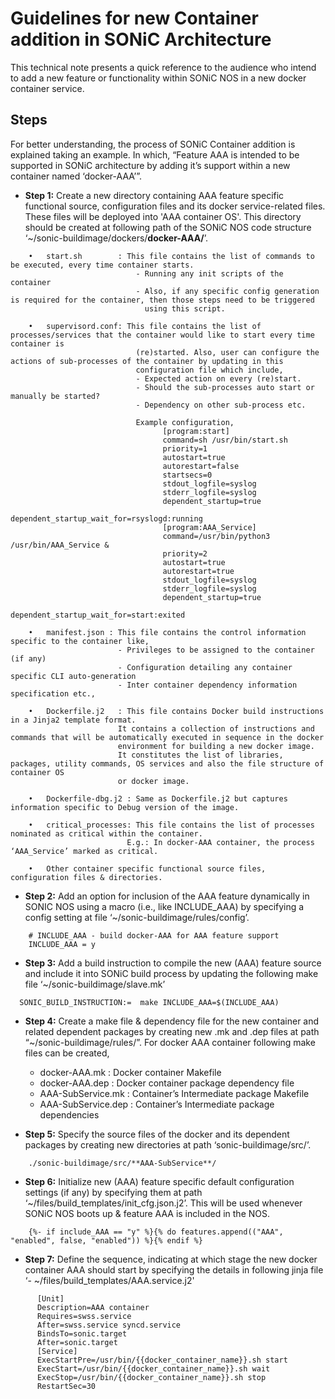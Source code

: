 # Guidelines for new Container addition in SONiC Architecture
This technical note presents a quick reference to the audience who intend to add a new feature or functionality within SONiC NOS in a new docker container service.
## Steps

For better understanding, the process of SONiC Container addition is explained taking an example. In which, “Feature AAA is intended to be supported in SONiC architecture by adding it’s support within a new container named ‘docker-AAA’”.

* **Step 1:**
Create a new directory containing AAA feature specific functional source, configuration files and its docker service-related files. These files  will be deployed into 'AAA container OS'. This directory should be created at following path of the SONiC NOS code structure ‘~/sonic-buildimage/dockers/**docker-AAA/**’.
```
    •	start.sh        : This file contains the list of commands to be executed, every time container starts.
                            - Running any init scripts of the container
                            - Also, if any specific config generation is required for the container, then those steps need to be triggered 
                              using this script.

    •	supervisord.conf: This file contains the list of processes/services that the container would like to start every time container is
                            (re)started. Also, user can configure the actions of sub-processes of the container by updating in this
                            configuration file which include,  
                            - Expected action on every (re)start.
                            - Should the sub-processes auto start or manually be started?
                            - Dependency on other sub-process etc.

                            Example configuration,
                                  [program:start]
                                  command=sh /usr/bin/start.sh
                                  priority=1
                                  autostart=true
                                  autorestart=false
                                  startsecs=0
                                  stdout_logfile=syslog
                                  stderr_logfile=syslog
                                  dependent_startup=true
                                  dependent_startup_wait_for=rsyslogd:running
                                  [program:AAA_Service]
                                  command=/usr/bin/python3 /usr/bin/AAA_Service &
                                  priority=2
                                  autostart=true
                                  autorestart=true
                                  stdout_logfile=syslog
                                  stderr_logfile=syslog
                                  dependent_startup=true
                                  dependent_startup_wait_for=start:exited

    •	manifest.json : This file contains the control information specific to the container like,
                        - Privileges to be assigned to the container (if any)
                        - Configuration detailing any container specific CLI auto-generation
                        - Inter container dependency information specification etc.,

    •	Dockerfile.j2	: This file contains Docker build instructions in a Jinja2 template format.
                        It contains a collection of instructions and commands that will be automatically executed in sequence in the docker
                        environment for building a new docker image.
                        It constitutes the list of libraries, packages, utility commands, OS services and also the file structure of container OS
                        or docker image.

    •	Dockerfile-dbg.j2 : Same as Dockerfile.j2 but captures information specific to Debug version of the image.
    
    •	critical_processes: This file contains the list of processes nominated as critical within the container.
                          E.g.: In docker-AAA container, the process ‘AAA_Service’ marked as critical.
    
    •	Other container specific functional source files, configuration files & directories.
```

* **Step 2:**
Add an option for inclusion of the AAA feature dynamically in SONIC NOS using a macro (i.e., like INCLUDE_AAA) by specifying a config setting at file ‘~/sonic-buildimage/rules/config’.
```
    # INCLUDE_AAA - build docker-AAA for AAA feature support
    INCLUDE_AAA = y
```

* **Step 3:**
Add a build instruction to compile the new (AAA) feature source and include it into SONiC build process by updating the following make file ‘~/sonic-buildimage/slave.mk’
```
  SONIC_BUILD_INSTRUCTION:=  make INCLUDE_AAA=$(INCLUDE_AAA) 
```

* **Step 4:**
Create a make file & dependency file for the new container and related dependent packages by creating new .mk and .dep files at path “~/sonic-buildimage/rules/”. 
For docker AAA container following make files can be created,
    - docker-AAA.mk  : Docker container Makefile
    - docker-AAA.dep : Docker container package dependency file
    - AAA-SubService.mk  : Container’s Intermediate package Makefile 
    - AAA-SubService.dep  : Container’s Intermediate package dependencies 

* **Step 5:**
Specify the source files of the docker and its dependent packages by creating new directories at path ‘sonic-buildimage/src/’.
```
    ./sonic-buildimage/src/**AAA-SubService**/
```

* **Step 6:**
Initialize new (AAA) feature specific default configuration settings (if any) by specifying them at path ‘~/files/build_templates/init_cfg.json.j2’. This will be used whenever SONiC NOS boots up & feature AAA is included in the NOS.
```
    {%- if include_AAA == "y" %}{% do features.append(("AAA", "enabled", false, "enabled")) %}{% endif %}
```

* **Step 7:**
Define the sequence, indicating at which stage the new docker container AAA should start by specifying the details in following jinja file ‘- ~/files/build_templates/AAA.service.j2'

```
      [Unit]
      Description=AAA container
      Requires=swss.service
      After=swss.service syncd.service
      BindsTo=sonic.target
      After=sonic.target
      [Service]
      ExecStartPre=/usr/bin/{{docker_container_name}}.sh start
      ExecStart=/usr/bin/{{docker_container_name}}.sh wait
      ExecStop=/usr/bin/{{docker_container_name}}.sh stop
      RestartSec=30
```
